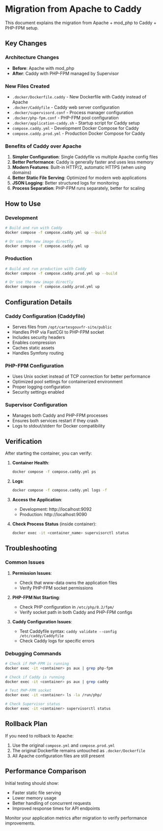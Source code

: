 # Migration from Apache to Caddy

This document explains the migration from Apache + mod_php to Caddy + PHP-FPM setup.

## Key Changes

### Architecture Changes

- **Before**: Apache with mod_php
- **After**: Caddy with PHP-FPM managed by Supervisor

### New Files Created

- `.docker/Dockerfile.caddy` - New Dockerfile with Caddy instead of Apache
- `.docker/Caddyfile` - Caddy web server configuration
- `.docker/supervisord.conf` - Process manager configuration
- `.docker/php-fpm.conf` - PHP-FPM pool configuration
- `.docker/application-caddy.sh` - Startup script for Caddy setup
- `compose.caddy.yml` - Development Docker Compose for Caddy
- `compose.caddy.prod.yml` - Production Docker Compose for Caddy

### Benefits of Caddy over Apache

1. **Simpler Configuration**: Single Caddyfile vs multiple Apache config files
2. **Better Performance**: Caddy is generally faster and uses less memory
3. **Modern Features**: Built-in HTTP/2, automatic HTTPS (when using domains)
4. **Better Static File Serving**: Optimized for modern web applications
5. **JSON Logging**: Better structured logs for monitoring
6. **Process Separation**: PHP-FPM runs separately, better for scaling

## How to Use

### Development

```bash
# Build and run with Caddy
docker compose -f compose.caddy.yml up --build

# Or use the new image directly
docker compose -f compose.caddy.yml up
```

### Production

```bash
# Build and run production with Caddy
docker compose -f compose.caddy.prod.yml up --build

# Or use the new image directly
docker compose -f compose.caddy.prod.yml up
```

## Configuration Details

### Caddy Configuration (Caddyfile)

- Serves files from `/opt/cartesgouvfr-site/public`
- Handles PHP via FastCGI to PHP-FPM socket
- Includes security headers
- Enables compression
- Caches static assets
- Handles Symfony routing

### PHP-FPM Configuration

- Uses Unix socket instead of TCP connection for better performance
- Optimized pool settings for containerized environment
- Proper logging configuration
- Security settings enabled

### Supervisor Configuration

- Manages both Caddy and PHP-FPM processes
- Ensures both services restart if they crash
- Logs to stdout/stderr for Docker compatibility

## Verification

After starting the container, you can verify:

1. **Container Health**:

    ```bash
    docker compose -f compose.caddy.yml ps
    ```

2. **Logs**:

    ```bash
    docker compose -f compose.caddy.yml logs -f
    ```

3. **Access the Application**:

    - Development: http://localhost:9092
    - Production: http://localhost:9090

4. **Check Process Status** (inside container):
    ```bash
    docker exec -it <container_name> supervisorctl status
    ```

## Troubleshooting

### Common Issues

1. **Permission Issues**:

    - Check that www-data owns the application files
    - Verify PHP-FPM socket permissions

2. **PHP-FPM Not Starting**:

    - Check PHP configuration in `/etc/php/8.2/fpm/`
    - Verify socket path in both Caddy and PHP-FPM configs

3. **Caddy Configuration Issues**:
    - Test Caddyfile syntax: `caddy validate --config /etc/caddy/Caddyfile`
    - Check Caddy logs for specific errors

### Debugging Commands

```bash
# Check if PHP-FPM is running
docker exec -it <container> ps aux | grep php-fpm

# Check if Caddy is running
docker exec -it <container> ps aux | grep caddy

# Test PHP-FPM socket
docker exec -it <container> ls -la /run/php/

# Check Supervisor status
docker exec -it <container> supervisorctl status
```

## Rollback Plan

If you need to rollback to Apache:

1. Use the original `compose.yml` and `compose.prod.yml`
2. The original Dockerfile remains untouched as `.docker/Dockerfile`
3. All Apache configuration files are still present

## Performance Comparison

Initial testing should show:

- Faster static file serving
- Lower memory usage
- Better handling of concurrent requests
- Improved response times for API endpoints

Monitor your application metrics after migration to verify performance improvements.
